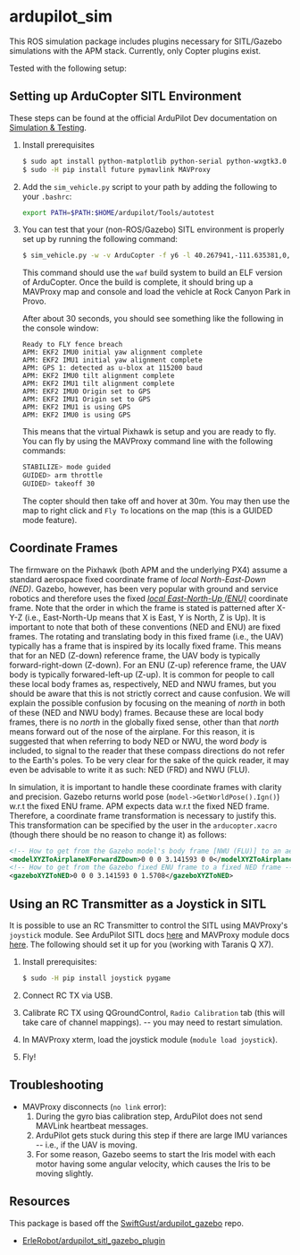 ardupilot_sim
=============

This ROS simulation package includes plugins necessary for SITL/Gazebo simulations with the APM stack. Currently, only Copter plugins exist.

Tested with the following setup:

## Setting up ArduCopter SITL Environment ##

These steps can be found at the official ArduPilot Dev documentation on [Simulation & Testing](http://ardupilot.org/dev/docs/setting-up-sitl-on-linux.html).

1. Install prerequisites

    ```bash
    $ sudo apt install python-matplotlib python-serial python-wxgtk3.0 python-wxtools python-lxml python-scipy python-opencv ccache gawk genromfs python-pip python-pexpect
    $ sudo -H pip install future pymavlink MAVProxy
    ```

1. Add the `sim_vehicle.py` script to your path by adding the following to your `.bashrc`:

    ```bash
    export PATH=$PATH:$HOME/ardupilot/Tools/autotest
    ```

1. You can test that your (non-ROS/Gazebo) SITL environment is properly set up by running the following command:

    ```bash
    $ sim_vehicle.py -w -v ArduCopter -f y6 -l 40.267941,-111.635381,0,0 --map --console
    ```

    This command should use the `waf` build system to build an ELF version of ArduCopter. Once the build is complete, it should bring up a MAVProxy map and console and load the vehicle at Rock Canyon Park in Provo.

    After about 30 seconds, you should see something like the following in the console window:

    ```
    Ready to FLY fence breach
    APM: EKF2 IMU0 initial yaw alignment complete
    APM: EKF2 IMU1 initial yaw alignment complete
    APM: GPS 1: detected as u-blox at 115200 baud
    APM: EKF2 IMU0 tilt alignment complete
    APM: EKF2 IMU1 tilt alignment complete
    APM: EKF2 IMU0 Origin set to GPS
    APM: EKF2 IMU1 Origin set to GPS
    APM: EKF2 IMU1 is using GPS
    APM: EKF2 IMU0 is using GPS
    ```

    This means that the virtual Pixhawk is setup and you are ready to fly. You can fly by using the MAVProxy command line with the following commands:

    ```bash
    STABILIZE> mode guided
    GUIDED> arm throttle
    GUIDED> takeoff 30
    ```

    The copter should then take off and hover at 30m. You may then use the map to right click and `Fly To` locations on the map (this is a GUIDED mode feature).

## Coordinate Frames ##

The firmware on the Pixhawk (both APM and the underlying PX4) assume a standard aerospace fixed coordinate frame of *local North-East-Down (NED)*. Gazebo, however, has been very popular with ground and service robotics and therefore uses the fixed *[local East-North-Up (ENU)](https://en.wikipedia.org/wiki/Geographic_coordinate_system#Cartesian_coordinates)* coordinate frame. Note that the order in which the frame is stated is patterned after X-Y-Z (i.e., East-North-Up means that X is East, Y is North, Z is Up). It is important to note that both of these conventions (NED and ENU) are fixed frames. The rotating and translating body in this fixed frame (i.e., the UAV) typically has a frame that is inspired by its locally fixed frame. This means that for an NED (Z-down) reference frame, the UAV body is typically forward-right-down (Z-down). For an ENU (Z-up) reference frame, the UAV body is typically forwared-left-up (Z-up). It is common for people to call these local body frames as, respectively, NED and NWU frames, but you should be aware that this is not strictly correct and cause confusion. We will explain the possible confusion by focusing on the meaning of *north* in both of these (NED and NWU body) frames. Because these are local body frames, there is no *north* in the globally fixed sense, other than that *north* means forward out of the nose of the airplane. For this reason, it is suggested that when referring to body NED or NWU, the word *body* is included, to signal to the reader that these compass directions do not refer to the Earth's poles. To be very clear for the sake of the quick reader, it may even be advisable to write it as such: NED (FRD) and NWU (FLU).

In simulation, it is important to handle these coordinate frames with clarity and precision. Gazebo returns world pose (`model->GetWorldPose().Ign()`) w.r.t the fixed ENU frame. APM expects data w.r.t the fixed NED frame. Therefore, a coordinate frame transformation is necessary to justify this. This transformation can be specified by the user in the `arducopter.xacro` (though there should be no reason to change it) as follows:

```xml
<!-- How to get from the Gazebo model's body frame [NWU (FLU)] to an aerospace body frame [NED (FRD)] -->
<modelXYZToAirplaneXForwardZDown>0 0 0 3.141593 0 0</modelXYZToAirplaneXForwardZDown>
<!-- How to get from the Gazebo fixed ENU frame to a fixed NED frame -->
<gazeboXYZToNED>0 0 0 3.141593 0 1.5708</gazeboXYZToNED>
```

## Using an RC Transmitter as a Joystick in SITL ##

It is possible to use an RC Transmitter to control the SITL using MAVProxy's `joystick` module. See ArduPilot SITL docs [here](http://ardupilot.org/dev/docs/using-sitl-for-ardupilot-testing.html#using-a-joystick) and MAVProxy module docs [here](http://ardupilot.github.io/MAVProxy/html/modules/joystick.html). The following should set it up for you (working with Taranis Q X7).

1. Install prerequisites:

    ```bash
    $ sudo -H pip install joystick pygame
    ```

1. Connect RC TX via USB.
1. Calibrate RC TX using QGroundControl, `Radio Calibration` tab (this will take care of channel mappings). -- you may need to restart simulation.
1. In MAVProxy xterm, load the joystick module (`module load joystick`).
1. Fly!

## Troubleshooting ##

- MAVProxy disconnects (`no link` error):
    1. During the gyro bias calibration step, ArduPilot does not send MAVLink heartbeat messages.
    2. ArduPilot gets stuck during this step if there are large IMU variances -- i.e., if the UAV is moving.
    3. For some reason, Gazebo seems to start the Iris model with each motor having some angular velocity, which causes the Iris to be moving slightly.

## Resources ##

This package is based off the [SwiftGust/ardupilot_gazebo](https://github.com/SwiftGust/ardupilot_gazebo) repo.

- [ErleRobot/ardupilot_sitl_gazebo_plugin](https://github.com/erlerobot/ardupilot_sitl_gazebo_plugin/tree/master/ardupilot_sitl_gazebo_plugin)